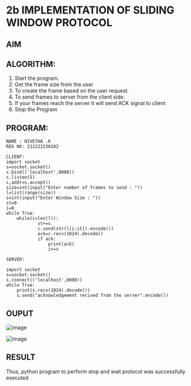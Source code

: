# 2b IMPLEMENTATION OF SLIDING WINDOW PROTOCOL
## AIM
## ALGORITHM:
1. Start the program.
2. Get the frame size from the user
3. To create the frame based on the user request.
4. To send frames to server from the client side.
5. If your frames reach the server it will send ACK signal to client
6. Stop the Program
## PROGRAM:
```
NAME : NIVETHA .K
REG NO: 212222230102
```
```
CLIENT:
import socket 
s=socket.socket() 
s.bind(('localhost',8000)) 
s.listen(5) 
c,addr=s.accept() 
size=int(input("Enter number of frames to send : ")) 
l=list(range(size)) 
s=int(input("Enter Window Size : ")) 
st=0 
i=0 
while True: 
    while(i<len(l)): 
            st+=s 
            c.send(str(l[i:st]).encode()) 
            ack=c.recv(1024).decode() 
            if ack: 
                print(ack) 
                i+=s

SERVER:
 
import socket 
s=socket.socket() 
s.connect(('localhost',8000)) 
while True:    
    print(s.recv(1024).decode()) 
    s.send("acknowledgement recived from the server".encode())
```
## OUPUT

![image](https://github.com/NivethaKumar30/2b_SLIDING_WINDOW_PROTOCOL/assets/119559844/d6a1995d-ab6a-43a3-a27a-16a9117127cc)

![image](https://github.com/NivethaKumar30/2b_SLIDING_WINDOW_PROTOCOL/assets/119559844/03459a9b-39f5-4246-9a69-7f9f81b2aa7a)


## RESULT
Thus, python program to perform stop and wait protocol was successfully executed
